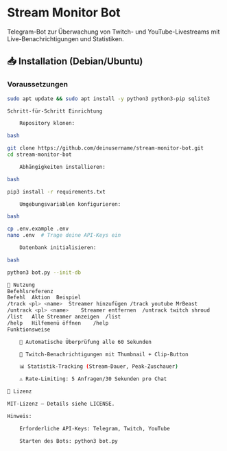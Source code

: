# Stream Monitor Bot

Telegram-Bot zur Überwachung von Twitch- und YouTube-Livestreams mit Live-Benachrichtigungen und Statistiken.

## 📥 Installation (Debian/Ubuntu)

### Voraussetzungen
```bash
sudo apt update && sudo apt install -y python3 python3-pip sqlite3

Schritt-für-Schritt Einrichtung

    Repository klonen:

bash

git clone https://github.com/deinusername/stream-monitor-bot.git
cd stream-monitor-bot

    Abhängigkeiten installieren:

bash

pip3 install -r requirements.txt

    Umgebungsvariablen konfigurieren:

bash

cp .env.example .env
nano .env  # Trage deine API-Keys ein

    Datenbank initialisieren:

bash

python3 bot.py --init-db

🚀 Nutzung
Befehlsreferenz
Befehl	Aktion	Beispiel
/track <pl> <name>	Streamer hinzufügen	/track youtube MrBeast
/untrack <pl> <name>	Streamer entfernen	/untrack twitch shroud
/list	Alle Streamer anzeigen	/list
/help	Hilfemenü öffnen	/help
Funktionsweise

    🔄 Automatische Überprüfung alle 60 Sekunden

    📸 Twitch-Benachrichtigungen mit Thumbnail + Clip-Button

    📊 Statistik-Tracking (Stream-Dauer, Peak-Zuschauer)

    ⚠️ Rate-Limiting: 5 Anfragen/30 Sekunden pro Chat

📜 Lizenz

MIT-Lizenz – Details siehe LICENSE.

Hinweis:

    Erforderliche API-Keys: Telegram, Twitch, YouTube

    Starten des Bots: python3 bot.py
 
